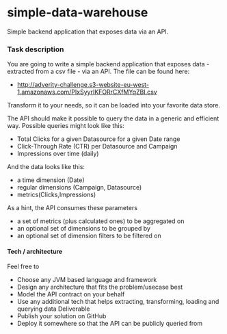 # simple-data-warehouse
Simple backend application that exposes data via an API.


### Task description

You are going to write a simple backend application that exposes data - extracted from a csv file - via an API.
The file can be found here:

- http://adverity-challenge.s3-website-eu-west-1.amazonaws.com/PIxSyyrIKFORrCXfMYqZBI.csv

Transform it to your needs, so it can be loaded into your favorite data store.

The API should make it possible to query the data in a generic and efficient way.
Possible queries might look like this:

- Total Clicks for a given Datasource for a given Date range
- Click-Through Rate (CTR) per Datasource and Campaign
- Impressions over time (daily)

And the data looks like this:

- a time dimension (Date)
- regular dimensions (Campaign, Datasource)
- metrics(Clicks,Impressions)

As a hint, the API consumes these parameters

- a set of metrics (plus calculated ones) to be aggregated on
- an optional set of dimensions to be grouped by
- an optional set of dimension filters to be filtered on

#### Tech / architecture

Feel free to
- Choose any JVM based language and framework
- Design any architecture that fits the problem/usecase best
- Model the API contract on your behalf
- Use any additional tech that helps extracting, transforming, loading and querying data
Deliverable
- Publish your solution on GitHub
- Deploy it somewhere so that the API can be publicly queried from